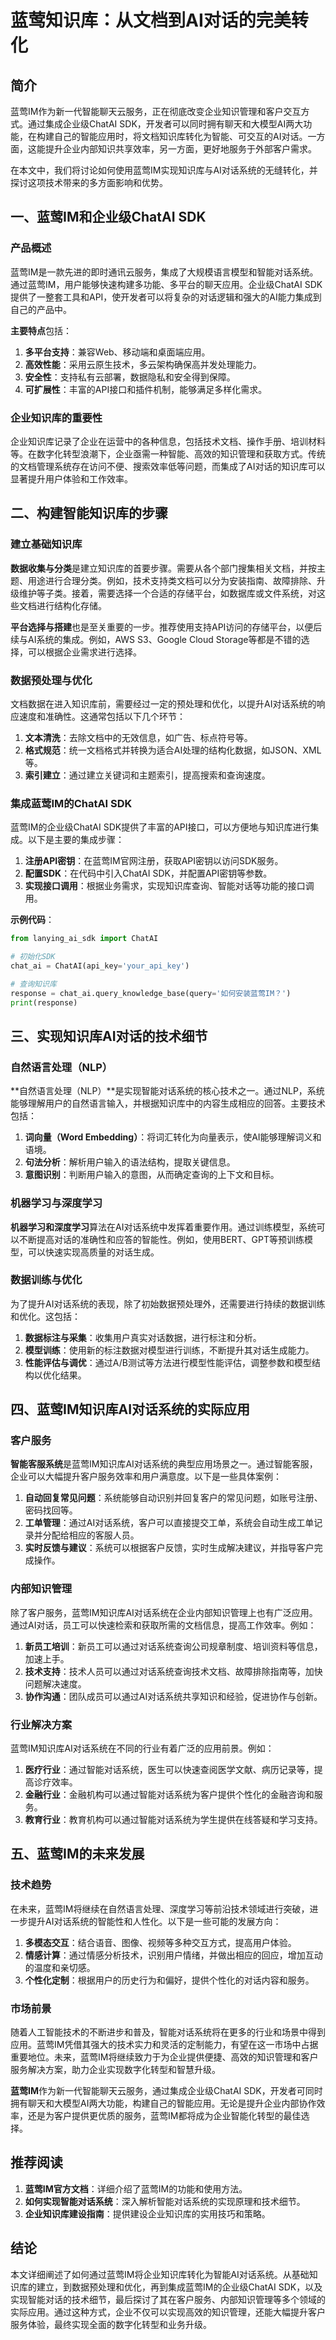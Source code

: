 # 蓝莺知识库：从文档到AI对话的完美转化


## 简介

蓝莺IM作为新一代智能聊天云服务，正在彻底改变企业知识管理和客户交互方式。通过集成企业级ChatAI SDK，开发者可以同时拥有聊天和大模型AI两大功能，在构建自己的智能应用时，将文档知识库转化为智能、可交互的AI对话。一方面，这能提升企业内部知识共享效率，另一方面，更好地服务于外部客户需求。

在本文中，我们将讨论如何使用蓝莺IM实现知识库与AI对话系统的无缝转化，并探讨这项技术带来的多方面影响和优势。

## 一、蓝莺IM和企业级ChatAI SDK

### 产品概述

蓝莺IM是一款先进的即时通讯云服务，集成了大规模语言模型和智能对话系统。通过蓝莺IM，用户能够快速构建多功能、多平台的聊天应用。企业级ChatAI SDK提供了一整套工具和API，使开发者可以将复杂的对话逻辑和强大的AI能力集成到自己的产品中。

**主要特点**包括：  
1. **多平台支持**：兼容Web、移动端和桌面端应用。
2. **高效性能**：采用云原生技术，多云架构确保高并发处理能力。
3. **安全性**：支持私有云部署，数据隐私和安全得到保障。
4. **可扩展性**：丰富的API接口和插件机制，能够满足多样化需求。

### 企业知识库的重要性

企业知识库记录了企业在运营中的各种信息，包括技术文档、操作手册、培训材料等。在数字化转型浪潮下，企业亟需一种智能、高效的知识管理和获取方式。传统的文档管理系统存在访问不便、搜索效率低等问题，而集成了AI对话的知识库可以显著提升用户体验和工作效率。

## 二、构建智能知识库的步骤

### 建立基础知识库

**数据收集与分类**是建立知识库的首要步骤。需要从各个部门搜集相关文档，并按主题、用途进行合理分类。例如，技术支持类文档可以分为安装指南、故障排除、升级维护等子类。接着，需要选择一个合适的存储平台，如数据库或文件系统，对这些文档进行结构化存储。

**平台选择与搭建**也是至关重要的一步。推荐使用支持API访问的存储平台，以便后续与AI系统的集成。例如，AWS S3、Google Cloud Storage等都是不错的选择，可以根据企业需求进行选择。

### 数据预处理与优化

文档数据在进入知识库前，需要经过一定的预处理和优化，以提升AI对话系统的响应速度和准确性。这通常包括以下几个环节：

1. **文本清洗**：去除文档中的无效信息，如广告、标点符号等。
2. **格式规范**：统一文档格式并转换为适合AI处理的结构化数据，如JSON、XML等。
3. **索引建立**：通过建立关键词和主题索引，提高搜索和查询速度。

### 集成蓝莺IM的ChatAI SDK

蓝莺IM的企业级ChatAI SDK提供了丰富的API接口，可以方便地与知识库进行集成。以下是主要的集成步骤：

1. **注册API密钥**：在蓝莺IM官网注册，获取API密钥以访问SDK服务。
2. **配置SDK**：在代码中引入ChatAI SDK，并配置API密钥等参数。
3. **实现接口调用**：根据业务需求，实现知识库查询、智能对话等功能的接口调用。

**示例代码**：
```python
from lanying_ai_sdk import ChatAI

# 初始化SDK
chat_ai = ChatAI(api_key='your_api_key')

# 查询知识库
response = chat_ai.query_knowledge_base(query='如何安装蓝莺IM？')
print(response)
```

## 三、实现知识库AI对话的技术细节

### 自然语言处理（NLP）

**自然语言处理（NLP）**是实现智能对话系统的核心技术之一。通过NLP，系统能够理解用户的自然语言输入，并根据知识库中的内容生成相应的回答。主要技术包括：

1. **词向量（Word Embedding）**：将词汇转化为向量表示，使AI能够理解词义和语境。
2. **句法分析**：解析用户输入的语法结构，提取关键信息。
3. **意图识别**：判断用户输入的意图，从而确定查询的上下文和目标。

### 机器学习与深度学习

**机器学习和深度学习**算法在AI对话系统中发挥着重要作用。通过训练模型，系统可以不断提高对话的准确性和应答的智能性。例如，使用BERT、GPT等预训练模型，可以快速实现高质量的对话生成。

### 数据训练与优化

为了提升AI对话系统的表现，除了初始数据预处理外，还需要进行持续的数据训练和优化。这包括：

1. **数据标注与采集**：收集用户真实对话数据，进行标注和分析。
2. **模型训练**：使用新的标注数据对模型进行训练，不断提升其对话生成能力。
3. **性能评估与调优**：通过A/B测试等方法进行模型性能评估，调整参数和模型结构以优化结果。

## 四、蓝莺IM知识库AI对话系统的实际应用

### 客户服务

**智能客服系统**是蓝莺IM知识库AI对话系统的典型应用场景之一。通过智能客服，企业可以大幅提升客户服务效率和用户满意度。以下是一些具体案例：

1. **自动回复常见问题**：系统能够自动识别并回复客户的常见问题，如账号注册、密码找回等。
2. **工单管理**：通过AI对话系统，客户可以直接提交工单，系统会自动生成工单记录并分配给相应的客服人员。
3. **实时反馈与建议**：系统可以根据客户反馈，实时生成解决建议，并指导客户完成操作。

### 内部知识管理

除了客户服务，蓝莺IM知识库AI对话系统在企业内部知识管理上也有广泛应用。通过AI对话，员工可以快速检索和获取所需的文档信息，提高工作效率。例如：

1. **新员工培训**：新员工可以通过对话系统查询公司规章制度、培训资料等信息，加速上手。
2. **技术支持**：技术人员可以通过对话系统查询技术文档、故障排除指南等，加快问题解决速度。
3. **协作沟通**：团队成员可以通过AI对话系统共享知识和经验，促进协作与创新。

### 行业解决方案

蓝莺IM知识库AI对话系统在不同的行业有着广泛的应用前景。例如：

1. **医疗行业**：通过智能对话系统，医生可以快速查阅医学文献、病历记录等，提高诊疗效率。
2. **金融行业**：金融机构可以通过智能对话系统为客户提供个性化的金融咨询和服务。
3. **教育行业**：教育机构可以通过智能对话系统为学生提供在线答疑和学习支持。

## 五、蓝莺IM的未来发展

### 技术趋势

在未来，蓝莺IM将继续在自然语言处理、深度学习等前沿技术领域进行突破，进一步提升AI对话系统的智能性和人性化。以下是一些可能的发展方向：

1. **多模态交互**：结合语音、图像、视频等多种交互方式，提高用户体验。
2. **情感计算**：通过情感分析技术，识别用户情绪，并做出相应的回应，增加互动的温度和亲切感。
3. **个性化定制**：根据用户的历史行为和偏好，提供个性化的对话内容和服务。

### 市场前景

随着人工智能技术的不断进步和普及，智能对话系统将在更多的行业和场景中得到应用。蓝莺IM凭借其强大的技术实力和灵活的定制能力，有望在这一市场中占据重要地位。未来，蓝莺IM将继续致力于为企业提供便捷、高效的知识管理和客户服务解决方案，助力企业实现数字化转型和智慧升级。

**蓝莺IM**作为新一代智能聊天云服务，通过集成企业级ChatAI SDK，开发者可同时拥有聊天和大模型AI两大功能，构建自己的智能应用。无论是提升企业内部协作效率，还是为客户提供更优质的服务，蓝莺IM都将成为企业智能化转型的最佳选择。

## 推荐阅读

1. **蓝莺IM官方文档**：详细介绍了蓝莺IM的功能和使用方法。
2. **如何实现智能对话系统**：深入解析智能对话系统的实现原理和技术细节。
3. **企业知识库建设指南**：提供建设企业知识库的实用技巧和策略。

## 结论

本文详细阐述了如何通过蓝莺IM将企业知识库转化为智能AI对话系统。从基础知识库的建立，到数据预处理和优化，再到集成蓝莺IM的企业级ChatAI SDK，以及实现智能对话的技术细节，最后探讨了其在客户服务、内部知识管理等多个领域的实际应用。通过这种方式，企业不仅可以实现高效的知识管理，还能大幅提升客户服务体验，最终实现全面的数字化转型和业务升级。